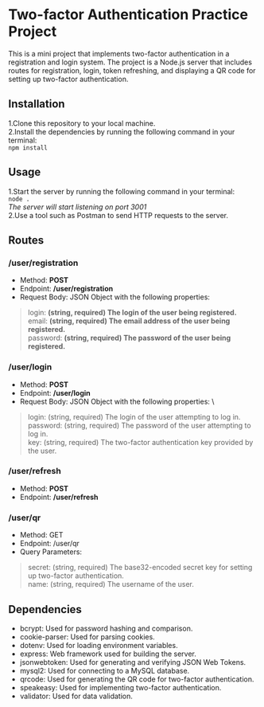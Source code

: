 # Two-factor Authentication Practice Project

This is a mini project that implements two-factor authentication in a registration and login system. The project is a Node.js server that includes routes for registration, login, token refreshing, and displaying a QR code for setting up two-factor authentication.

## Installation
1.Clone this repository to your local machine.\
2.Install the dependencies by running the following command in your terminal:\
`npm install`

## Usage
1.Start the server by running the following command in your terminal: \
`node .` \
*The server will start listening on port 3001* \
2.Use a tool such as Postman to send HTTP requests to the server.

## Routes
### /user/registration
+ Method: **POST** 
+ Endpoint: **/user/registration** 
+ Request Body: JSON Object with the following properties: 
> login: **(string, required) The login of the user being registered.** \
> email: **(string, required) The email address of the user being registered.** \
> password: **(string, required) The password of the user being registered.** 

### /user/login
+ Method: **POST** 
+ Endpoint: **/user/login** 
+ Request Body: JSON Object with the following properties: \
> login: (string, required) The login of the user attempting to log in. \
> password: (string, required) The password of the user attempting to log in. \
> key: (string, required) The two-factor authentication key provided by the user. 

### /user/refresh
+ Method: **POST** 
+ Endpoint: **/user/refresh**

### /user/qr
+ Method: GET
+ Endpoint: /user/qr
+ Query Parameters:
> secret: (string, required) The base32-encoded secret key for setting up two-factor authentication. \
> name: (string, required) The username of the user. 

## Dependencies
+ bcrypt: Used for password hashing and comparison.
+ cookie-parser: Used for parsing cookies.
+ dotenv: Used for loading environment variables.
+ express: Web framework used for building the server.
+ jsonwebtoken: Used for generating and verifying JSON Web Tokens.
+ mysql2: Used for connecting to a MySQL database.
+ qrcode: Used for generating the QR code for two-factor authentication.
+ speakeasy: Used for implementing two-factor authentication.
+ validator: Used for data validation.

